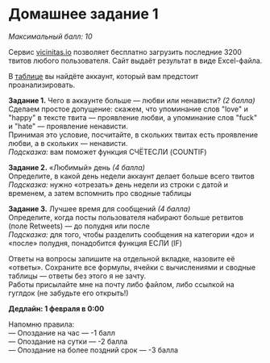 # Домашнее задание 1
*Максимальный балл: 10*

Сервис [vicinitas.io](https://www.vicinitas.io/free-tools/download-user-tweets) позволяет бесплатно загрузить последние 3200 твитов любого пользователя. Cайт выдаёт результат в виде Excel-файла.
<br>

В [таблице](https://docs.google.com/spreadsheets/d/1OqLPTJofTNrOPcCrTeUuftkObEIhJwktN2bYdBkIg6k/edit?usp=sharing) вы найдёте аккаунт, который вам предстоит проанализировать. 

**Задание 1.** Чего в аккаунте больше — любви или ненависти? *(2 балла)*<br>
Сделаем простое допущение: скажем, что упоминание слов "love" и "happy" в тексте твита — проявление любви, а упоминание слов "fuck" и "hate" — проявление ненависти. <br>
Принимая это условие, посчитайте, в скольких твитах есть проявление любви, а в скольких — ненависти. <br>
*Подсказка:* вам поможет функция СЧЁТЕСЛИ (COUNTIF) <br>

**Задание 2.** «Любимый» день *(4 балла)*<br>
Определите, в какой день недели аккаунт делает больше всего твитов<br>
*Подсказка:* нужно «отрезать» день недели из строки с датой и временем, а затем вспомнить про сводные таблицы <br>

**Задание 3.** Лучшее время для сообщений *(4 балла)*<br>
Определите, когда посты пользователя набирают больше ретвитов (поле Retweets) — до полудня или после <br>
*Подсказка:* для того, чтобы разделить сообщения на категории «до» и «после» полудня, понадобится функция ЕСЛИ (IF) <br>

Ответы на вопросы запишите на отдельной вкладке, назовите её «ответы». Сохраните все формулы, ячейки с вычислениями и сводные таблицы — ответы без этого я не зачту.<br>
Работы присылайте мне на почту либо файлом, либо ссылкой на гуглдок (не забудьте его открыть!)<br>

**Дедлайн: 1 февраля в 0:00** <br>

Напомню правила:<br>
— Опоздание на час — -1 балл <br>
— Опоздание на сутки — -2 балла <br>
— Опоздание на более поздний срок — -3 балла <br>

